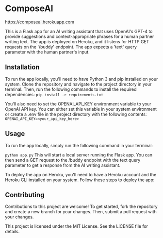 # ComposeAI

https://composeai.herokuapp.com

This is a Flask app for an AI writing assistant that uses OpenAI's GPT-4 to provide suggestions and context-appropriate phrases for a human partner writing text. The app is deployed on Heroku, and it listens for HTTP GET requests on the '/buddy' endpoint. The app expects a 'text' query parameter with the human partner's input.

## Installation

To run the app locally, you'll need to have Python 3 and pip installed on your system. Clone the repository and navigate to the project directory in your terminal. Then, run the following commands to install the required dependencies:
```pip install -r requirements.txt```

You'll also need to set the OPENAI_API_KEY environment variable to your OpenAI API key. You can either set this variable in your system environment or create a .env file in the project directory with the following contents:
```OPENAI_API_KEY=<your_api_key_here>```


## Usage

To run the app locally, simply run the following command in your terminal:

```python app.py```
This will start a local server running the Flask app. You can then send a GET request to the /buddy endpoint with the text query parameter to get a response from the AI writing assistant.

To deploy the app on Heroku, you'll need to have a Heroku account and the Heroku CLI installed on your system. Follow these steps to deploy the app:


## Contributing

Contributions to this project are welcome! To get started, fork the repository and create a new branch for your changes. Then, submit a pull request with your changes.

This project is licensed under the MIT License. See the LICENSE file for details.
